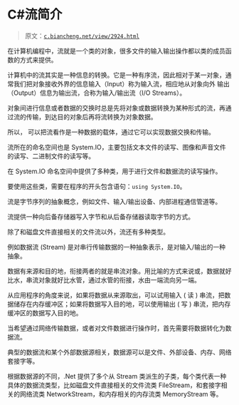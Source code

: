 # C#流简介

> 原文：[`c.biancheng.net/view/2924.html`](http://c.biancheng.net/view/2924.html)

在计算机编程中，流就是一个类的对象，很多文件的输入输出操作都以类的成员函数的方式来提供。

计算机中的流其实是一种信息的转换。它是一种有序流，因此相对于某一对象，通常我们把对象接收外界的信息输入（Input）称为输入流，相应地从对象向外 输出（Output）信息为输出流，合称为输入/输出流（I/O Streams）。

对象间进行信息或者数据的交换时总是先将对象或数据转换为某种形式的流，再通过流的传输，到达目的对象后再将流转换为对象数据。

所以， 可以把流看作是一种数据的载体，通过它可以实现数据交换和传输。

流所在的命名空间也是 System.IO，主要包括文本文件的读写、图像和声音文件的读写、二进制文件的读写等。

在 System.IO 命名空间中提供了多种类，用于进行文件和数据流的读写操作。

要使用这些类，需要在程序的开头包含语句：`using System.IO`。

流是字节序列的抽象概念，例如文件、输入/输出设备、内部进程通信管道等。

流提供一种向后备存储器写入字节和从后备存储器读取字节的方式。

除了和磁盘文件直接相关的文件流以外，流还有多种类型。

例如数据流 (Stream) 是对串行传输数据的一种抽象表示，是对输入/输出的一种抽象。

数据有来源和目的地，衔接两者的就是串流对象。用比喻的方式来说或，数据就好比水，串流对象就好比水管，通过水管的衔接，水由一端流向另一端。

从应用程序的角度来说，如果将数据从来源取出，可以试用输入 ( 读 ) 串流，把数据储存在内存缓冲区；如果将数据写入目的地，可以使用输出 ( 写 ) 串流，把内存缓冲区的数据写入目的地。

当希望通过网络传输数据，或者对文件数据进行操作时，首先需要将数据转化为数据流。

典型的数据流和某个外部数据源相关，数据源可以是文件、外部设备、内存、网络套接字等。

根据数据源的不同，.Net 提供了多个从 Stream 类派生的子类，每个类代表一种具体的数据流类型，比如磁盘文件直接相关的文件流类 FileStream，和套接字相关的网络流类 NetworkStream，和内存相关的内存流类 MemoryStream 等。